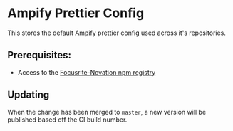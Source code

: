 # Ampify Prettier Config

This stores the default Ampify prettier config used across it's repositories.

## Prerequisites:

- Access to the [Focusrite-Novation npm registry](https://github.com/Focusrite-Novation/ampify-web-ui#add-focusrite-novation-npm-registry)

## Updating

When the change has been merged to `master`, a new version will be published based off the CI build number.
